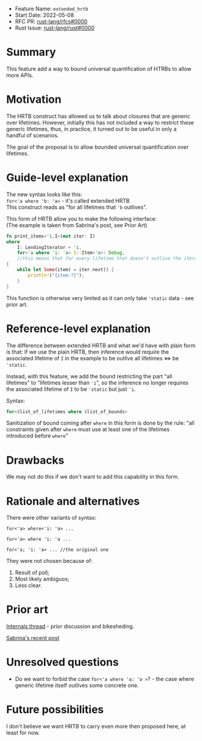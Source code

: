 - Feature Name: `extended_hrtb`
- Start Date: 2022-05-08
- RFC PR: [rust-lang/rfcs#0000](https://github.com/rust-lang/rfcs/pull/3621)
- Rust Issue: [rust-lang/rust#0000](https://github.com/rust-lang/rust/issues/0000)

# Summary
[summary]: #summary

This feature add a way to bound universal quantification of HTRBs to allow more APIs.

# Motivation
[motivation]: #motivation

The HRTB construct has allowed us to talk about closures that are generic over lifetimes. However, initially this has not included a way to restrict these generic lifetimes, thus, in practice, it turned out to be useful in only a handful of scenarios.

The goal of the proposal is to allow bounded universal quantification over lifetimes.

# Guide-level explanation
[guide-level-explanation]: #guide-level-explanation

The new syntax looks like this:\
`for<'a where 'b: 'a>` - it's called extended HRTB\
This construct reads as "for all lifetimes that `'b` outlives".

This form of HRTB allow you to make the following interface:\
(The example is taken from Sabrina's post, see Prior Art)
```rust
fn print_items<'i,I>(mut iter: I)
where
	I: LendingIterator + 'i,
	for<'a where 'i: 'a> I::Item<'a>: Debug,
    //this means that for every lifetime that doesn't outlive the iterator, `Item: Debug` is true.
{
	while let Some(item) = iter.next() {
		println!("{item:?}");
	}
}
```

This function is otherwise very limited as it can only take `'static` data - see prior art.

# Reference-level explanation
[reference-level-explanation]: #reference-level-explanation

The difference between extended HRTB and what we'd have with plain form is that:
If we use the plain HRTB, then inference would require the associated lifetime of `I` in the example to be outlive all lifetimes <=> be `'static`.

Instead, with this feature, we add the bound restricting the part "all lifetimes" to "lifetimes lesser than `'i`", so the inference no longer requires the associated lifetime of `I` to be `'static` but just `'i`.

Syntax:
```rust
for<$list_of_lifetimes where $list_of_bounds>
```

Sanitization of bound coming after `where` in this form is done by the rule: "all constraints given after `where` must use at least one of the lifetimes introduced before `where`"

# Drawbacks
[drawbacks]: #drawbacks

We may not do this if we don't want to add this capability in this form.

# Rationale and alternatives
[rationale-and-alternatives]: #rationale-and-alternatives

There were other variants of syntax:
```
for<'a> where<'i: 'a> ...

for<'a> where 'i: 'a ...

for<'a; 'i: 'a> ... //the original one
```
They were not chosen because of:
1. Result of poll;
2. Most likely ambiguos;
3. Less clear.

# Prior art
[prior-art]: #prior-art

[Internals thread](https://internals.rust-lang.org/t/extending-for-a-construct/16581) - prior discussion and bikesheding.

[Sabrina's recent post](https://sabrinajewson.org/blog/the-better-alternative-to-lifetime-gats#where-real-gats-fall-short)

# Unresolved questions
[unresolved-questions]: #unresolved-questions

- Do we want to forbid the case `for<'a where 'a: 'o >`? - the case where generic lifetime itself outlives some concrete one.

# Future possibilities
[future-possibilities]: #future-possibilities

I don't believe we want HRTB to carry even more then proposed here, at least for now.
